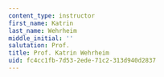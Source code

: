 ```yaml
---
content_type: instructor
first_name: Katrin
last_name: Wehrheim
middle_initial: ''
salutation: Prof.
title: Prof. Katrin Wehrheim
uid: fc4cc1fb-7d53-2ede-71c2-313d940d2837
---
```

